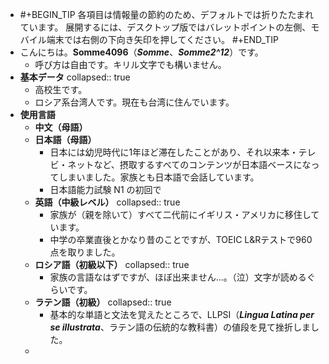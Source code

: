 - #+BEGIN_TIP
  各項目は情報量の節約のため、デフォルトでは折りたたまれています。
  展開するには、デスクトップ版ではバレットポイントの左側、モバイル端末では右側の下向き矢印を押してください。
  #+END_TIP
- こんにちは。**Somme4096**（*__Somme__*、*__Somme2^12__*）です。
	- 呼び方は自由です。キリル文字でも構いません。
- **基本データ**
  collapsed:: true
	- 高校生です。
	- ロシア系台湾人です。現在も台湾に住んでいます。
- **使用言語**
	- **中文（母語）**
	- **日本語（母語）**
		- 日本には幼児時代に1年ほど滞在したことがあり、それ以来本・テレビ・ネットなど、摂取するすべてのコンテンツが日本語ベースになってしまいました。家族とも日本語で会話しています。
		- 日本語能力試験 N1 の初回で
	- **英語（中級レベル）**
	  collapsed:: true
		- 家族が（親を除いて）すべて二代前にイギリス・アメリカに移住しています。
		- 中学の卒業直後とかなり昔のことですが、TOEIC L&Rテストで960点を取りました。
	- **ロシア語（初級以下）**
	  collapsed:: true
		- 家族の言語なはずですが、ほぼ出来ません...。（泣）文字が読めるぐらいです。
	- **ラテン語（初級）**
	  collapsed:: true
		- 基本的な単語と文法を覚えたところで、LLPSI（***Lingua Latina per se illustrata***、ラテン語の伝統的な教科書）の値段を見て挫折しました。
	-